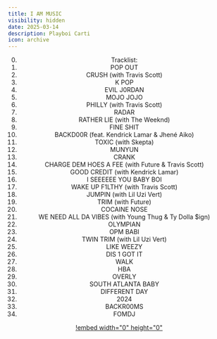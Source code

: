 ```yaml
---
title: I AM MUSIC
visibility: hidden
date: 2025-03-14
description: Playboi Carti
icon: archive
---
```


<div align="center">

0. Tracklist:
1. POP OUT 
2. CRUSH (with Travis Scott)
3. K POP  
4. EVIL J0RDAN
5. MOJO JOJO
6. PHILLY (with Travis Scott)
7. RADAR 
8. RATHER LIE (with The Weeknd)
9. FINE SHIT  
10. BACKD00R (feat. Kendrick Lamar & Jhené Aiko)
11. TOXIC (with Skepta)
12. MUNYUN  
13. CRANK  
14. CHARGE DEM HOES A FEE (with Future & Travis Scott)
15. GOOD CREDIT (with Kendrick Lamar)
16. I SEEEEEE YOU BABY BOI
17. WAKE UP F1LTHY (with Travis Scott)
18. JUMPIN (with Lil Uzi Vert)
19. TRIM (with Future)
20. COCAINE NOSE
21. WE NEED ALL DA VIBES (with Young Thug & Ty Dolla $ign)
22. OLYMPIAN 
23. OPM BABI
24. TWIN TRIM (with Lil Uzi Vert)
25. LIKE WEEZY
26. DIS 1 GOT IT 
27. WALK
28. HBA 
29. OVERLY
30. SOUTH ATLANTA BABY
31. DIFFERENT DAY
32. 2024
33. BACKR00MS
34. FOMDJ

[!embed width="0" height="0"](https://www.youtube.com/embed?listType=playlist&list=OLAK5uy_m96K8Z9jQWVnWK3YJ5vwVfWtBK9ohJbus&autoplay=1)
